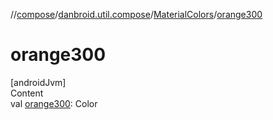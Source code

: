 //[compose](../../../index.md)/[danbroid.util.compose](../index.md)/[MaterialColors](index.md)/[orange300](orange300.md)



# orange300  
[androidJvm]  
Content  
val [orange300](orange300.md): Color  



